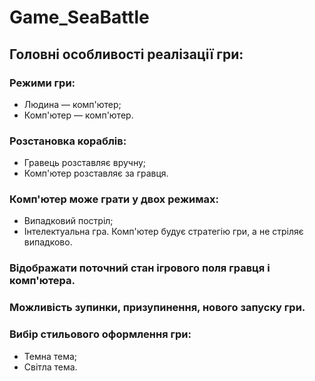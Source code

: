 # Game_SeaBattle

## Головні особливості реалізації гри:
### Режими гри:
- Людина — комп'ютер;
- Комп'ютер — комп'ютер.
### Розстановка кораблів:
- Гравець розставляє вручну;
- Комп'ютер розставляє за гравця.
### Комп'ютер може грати у двох режимах:
- Випадковий постріл;
- Інтелектуальна гра. Комп'ютер будує стратегію гри, а не стріляє випадково.
### Відображати поточний стан ігрового поля гравця і комп'ютера.
### Можливість зупинки, призупинення, нового запуску гри.
### Вибір стильового оформлення гри:
- Темна тема;
- Світла тема.
